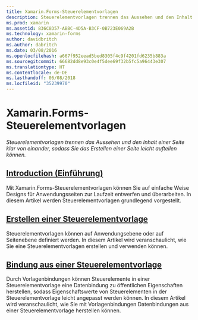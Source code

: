 ```yaml
---
title: Xamarin.Forms-Steuerelementvorlagen
description: Steuerelementvorlagen trennen das Aussehen und den Inhalt einer Seite klar von einander, sodass Sie das Erstellen einer Seite leicht aufteilen können.
ms.prod: xamarin
ms.assetid: 836C8D57-ABBC-4D5A-B3CF-0B723E069A2B
ms.technology: xamarin-forms
author: davidbritch
ms.author: dabritch
ms.date: 03/08/2016
ms.openlocfilehash: a667f952eead5bed8305f4c9f4201fd6235b883a
ms.sourcegitcommit: 66682dd8e93c0e4f5dee69f32b5fc5a96443e307
ms.translationtype: HT
ms.contentlocale: de-DE
ms.lasthandoff: 06/08/2018
ms.locfileid: "35239970"
---
```

# <a name="xamarinforms-control-templates"></a>Xamarin.Forms-Steuerelementvorlagen

_Steuerelementvorlagen trennen das Aussehen und den Inhalt einer Seite klar von einander, sodass Sie das Erstellen einer Seite leicht aufteilen können._

## <a name="introductionintroductionmd"></a>[Introduction (Einführung)](introduction.md)

Mit Xamarin.Forms-Steuerelementvorlagen können Sie auf einfache Weise Designs für Anwendungsseiten zur Laufzeit entwerfen und überarbeiten. In diesem Artikel werden Steuerelementvorlagen grundlegend vorgestellt.

## <a name="creating-a-controltemplatecreatingmd"></a>[Erstellen einer Steuerelementvorlage](creating.md)

Steuerelementvorlagen können auf Anwendungsebene oder auf Seitenebene definiert werden. In diesem Artikel wird veranschaulicht, wie Sie eine Steuerelementvorlagen erstellen und verwenden können.

## <a name="binding-from-a-controltemplatetemplate-bindingmd"></a>[Bindung aus einer Steuerelementvorlage](template-binding.md)

Durch Vorlagenbindungen können Steuerelemente in einer Steuerelementvorlage eine Datenbindung zu öffentlichen Eigenschaften herstellen, sodass Eigenschaftswerte von Steuerelementen in der Steuerelementvorlage leicht angepasst werden können. In diesem Artikel wird veranschaulicht, wie Sie mit Vorlagenbindungen Datenbindungen aus einer Steuerelementvorlage herstellen können.
